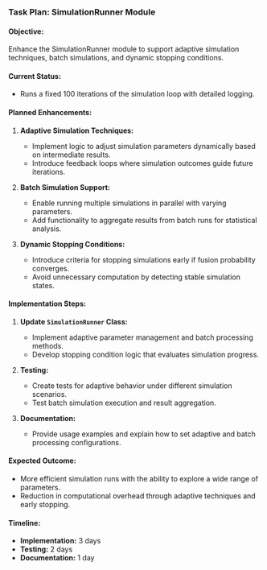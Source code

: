 ### Task Plan: SimulationRunner Module

#### **Objective:**
Enhance the SimulationRunner module to support adaptive simulation techniques, batch simulations, and dynamic stopping conditions.

#### **Current Status:**
- Runs a fixed 100 iterations of the simulation loop with detailed logging.

#### **Planned Enhancements:**
1. **Adaptive Simulation Techniques:**
   - Implement logic to adjust simulation parameters dynamically based on intermediate results.
   - Introduce feedback loops where simulation outcomes guide future iterations.

2. **Batch Simulation Support:**
   - Enable running multiple simulations in parallel with varying parameters.
   - Add functionality to aggregate results from batch runs for statistical analysis.

3. **Dynamic Stopping Conditions:**
   - Introduce criteria for stopping simulations early if fusion probability converges.
   - Avoid unnecessary computation by detecting stable simulation states.

#### **Implementation Steps:**
1. **Update `SimulationRunner` Class:**
   - Implement adaptive parameter management and batch processing methods.
   - Develop stopping condition logic that evaluates simulation progress.

2. **Testing:**
   - Create tests for adaptive behavior under different simulation scenarios.
   - Test batch simulation execution and result aggregation.

3. **Documentation:**
   - Provide usage examples and explain how to set adaptive and batch processing configurations.

#### **Expected Outcome:**
- More efficient simulation runs with the ability to explore a wide range of parameters.
- Reduction in computational overhead through adaptive techniques and early stopping.

#### **Timeline:**
- **Implementation:** 3 days
- **Testing:** 2 days
- **Documentation:** 1 day
